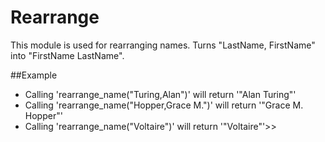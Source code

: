 Rearrange 
========

This module is used for rearranging names.
Turns "LastName, FirstName" into "FirstName LastName".

##Example
 
 * Calling 'rearrange_name("Turing,Alan")' will return '"Alan Turing"'
 * Calling 'rearrange_name("Hopper,Grace M.")' will return '"Grace M. Hopper"'
 * Calling 'rearrange_name("Voltaire")' will return '"Voltaire"'>>
